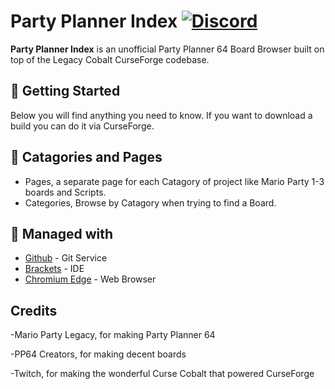 # Party Planner Index [![Discord][discordImg]][discordLink]

**Party Planner Index** is an unofficial Party Planner 64 Board Browser built on top of the Legacy Cobalt CurseForge codebase.

## 🚀 Getting Started
Below you will find anything you need to know. If you want to download a build you can do it via CurseForge. 

## 📇 Catagories and Pages

* Pages, a separate page for each Catagory of project like Mario Party 1-3 boards and Scripts.
* Categories, Browse by Catagory when trying to find a Board.



## 🚀 Managed with 

* [Github](http://www.github.com/) - Git Service
* [Brackets](http://brackets.io/) - IDE
* [Chromium Edge](https://www.microsoftedgeinsider.com/) - Web Browser


## Credits

-Mario Party Legacy, for making Party Planner 64

-PP64 Creators, for making decent boards

-Twitch, for making the wonderful Curse Cobalt that powered CurseForge


[discordImg]: https://img.shields.io/discord/634114892533727242.svg?logo=discord&logoWidth=18&colorB=7289DA

[discordLink]: https://discord.gg/78hDmc
